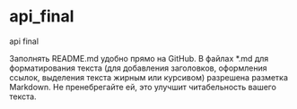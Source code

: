 # api_final
api final

Заполнять README.md удобно прямо на GitHub. В файлах *.md для форматирования текста (для добавления заголовков, оформления ссылок, выделения текста жирным или курсивом) разрешена разметка Markdown. Не пренебрегайте ей, это улучшит читабельность вашего текста.